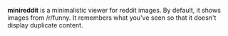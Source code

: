 **minireddit** is a minimalistic viewer for reddit images. By default, it shows images from /r/funny.
It remembers what you've seen so that it doesn't display duplicate content.
